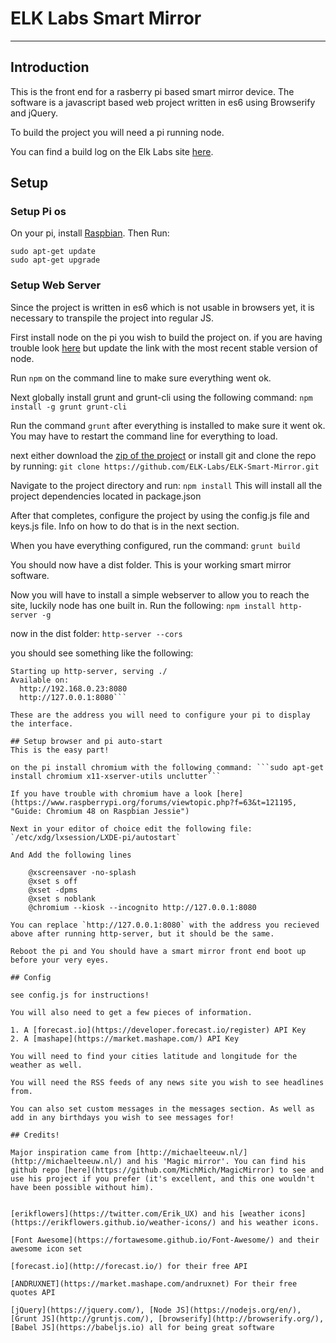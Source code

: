 # **ELK Labs Smart Mirror**
---

## Introduction
This is the front end for a rasberry pi based smart mirror device. The software is a javascript based web project written in es6 using Browserify and jQuery.

To build the project you will need a pi running node.

You can find a build log on the Elk Labs site [here](http://elklabs.io/projects/smart-mirror "elk labs - smart mirror").

## Setup

### Setup Pi os
On your pi, install [Raspbian](https://www.raspberrypi.org/downloads/raspbian/, "Raspbian Jessie"). Then Run:

	sudo apt-get update
	sudo apt-get upgrade

### Setup Web Server
Since the project is written in es6 which is not usable in browsers yet, it is necessary to transpile the project into regular JS.

First install node on the pi you wish to build the project on. 
if you are having trouble look [here](http://blog.wia.io/installing-node-js-v4-0-0-on-a-raspberry-pi, "Node on pi") but update the link with the most recent stable version of node.

Run `npm` on the command line to make sure everything went ok. 

Next globally install grunt and grunt-cli using the following command: 
	```npm install -g grunt grunt-cli```

Run the command `grunt` after everything is installed to make sure it went ok. You may have to restart the command line for everything to load.

next either download the [zip of the project](https://github.com/ELK-Labs/ELK-Smart-Mirror/archive/master.zip, "Download zip") or install git and clone the repo by running: ```git clone https://github.com/ELK-Labs/ELK-Smart-Mirror.git```

Navigate to the project directory and run:
	```npm install```
This will install all the project dependencies located in package.json

After that completes, configure the project by using the config.js file and keys.js file. Info on how to do that is in the next section.

When you have everything configured, run the command:
	```grunt build```    

You should now have a dist folder. This is your working smart mirror software.

Now you will have to install a simple webserver to allow you to reach the site, luckily node has one built in. Run the following:
	```npm install http-server -g```

now in the dist folder:
	```http-server --cors```

you should see something like the following:
```λ http-server
Starting up http-server, serving ./
Available on:
  http://192.168.0.23:8080
  http://127.0.0.1:8080```   

These are the address you will need to configure your pi to display the interface.

## Setup browser and pi auto-start     
This is the easy part!

on the pi install chromium with the following command: ```sudo apt-get install chromium x11-xserver-utils unclutter```      

If you have trouble with chromium have a look [here](https://www.raspberrypi.org/forums/viewtopic.php?f=63&t=121195, "Guide: Chromium 48 on Raspbian Jessie")

Next in your editor of choice edit the following file:
`/etc/xdg/lxsession/LXDE-pi/autostart`

And Add the following lines 

	@xscreensaver -no-splash
	@xset s off
	@xset -dpms
	@xset s noblank
	@chromium --kiosk --incognito http://127.0.0.1:8080

You can replace `http://127.0.0.1:8080` with the address you recieved above after running http-server, but it should be the same.

Reboot the pi and You should have a smart mirror front end boot up before your very eyes.

## Config

see config.js for instructions!

You will also need to get a few pieces of information.

1. A [forecast.io](https://developer.forecast.io/register) API Key
2. A [mashape](https://market.mashape.com/) API Key

You will need to find your cities latitude and longitude for the weather as well.
                                      
You will need the RSS feeds of any news site you wish to see headlines from.

You can also set custom messages in the messages section. As well as add in any birthdays you wish to see messages for!

## Credits!

Major inspiration came from [http://michaelteeuw.nl/](http://michaelteeuw.nl/) and his 'Magic mirror'. You can find his github repo [here](https://github.com/MichMich/MagicMirror) to see and use his project if you prefer (it's excellent, and this one wouldn't have been possible without him).


[erikflowers](https://twitter.com/Erik_UX) and his [weather icons](https://erikflowers.github.io/weather-icons/) and his weather icons.

[Font Awesome](https://fortawesome.github.io/Font-Awesome/) and their awesome icon set

[forecast.io](http://forecast.io/) for their free API

[ANDRUXNET](https://market.mashape.com/andruxnet) For their free quotes API

[jQuery](https://jquery.com/), [Node JS](https://nodejs.org/en/), [Grunt JS](http://gruntjs.com/), [browserify](http://browserify.org/),[Babel JS](https://babeljs.io) all for being great software





                                                                                      